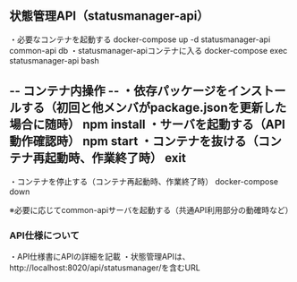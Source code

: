 ## 状態管理API（statusmanager-api）
・必要なコンテナを起動する
docker-compose up -d statusmanager-api common-api db
・statusmanager-apiコンテナに入る
docker-compose exec statusmanager-api bash

-- コンテナ内操作 --
・依存パッケージをインストールする（初回と他メンバがpackage.jsonを更新した場合に随時）
npm install
・サーバを起動する（API動作確認時）
npm start
・コンテナを抜ける（コンテナ再起動時、作業終了時）
exit
------------------
・コンテナを停止する（コンテナ再起動時、作業終了時）
docker-compose down

※必要に応じてcommon-apiサーバを起動する（共通API利用部分の動確時など）

### API仕様について
・API仕様書にAPIの詳細を記載
・状態管理APIは、http://localhost:8020/api/statusmanager/を含むURL
